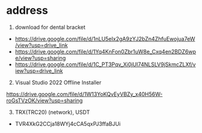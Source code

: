 # address
1. download for dental bracket

- https://drive.google.com/file/d/1nLU5eIx2gA9zYJ2bZn4ZhfuEwojua7eW/view?usp=drive_link
- https://drive.google.com/file/d/1Yq4KnFon0Zbr1uW8e_Cxq4en2BDZ6wpe/view?usp=sharing
- https://drive.google.com/file/d/1C_PT3Pqv_Xi0jUI74NLSLV9jSkmcZLXf/view?usp=drive_link

2. Visual Studio 2022 Offline Installer

https://drive.google.com/file/d/1W13YoKQvEyVBZy_x40H56W-roGsTVzOK/view?usp=sharing


3. TRX(TRC20) (network), USDT
- TVR4XkG2CCja18WYj4cCA5qxPJ3ffaBJUi


